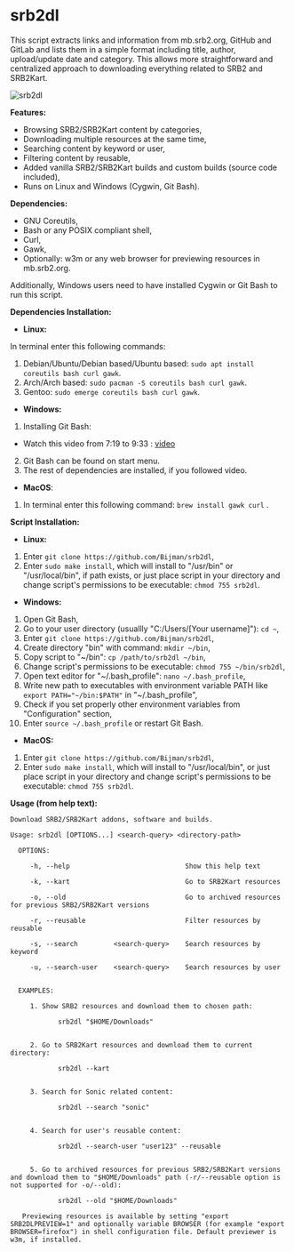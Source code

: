 # srb2dl

This script extracts links and information from mb.srb2.org, GitHub and GitLab and lists them in a simple format including title, author, upload/update date and category. This allows more straightforward and centralized approach to downloading everything related to SRB2 and SRB2Kart.

![srb2dl](https://user-images.githubusercontent.com/16626326/114288816-a7607d80-9a72-11eb-8509-a62fa1829405.gif)

**Features:**
- Browsing SRB2/SRB2Kart content by categories,
- Downloading multiple resources at the same time,
- Searching content by keyword or user,
- Filtering content by reusable,
- Added vanilla SRB2/SRB2Kart builds and custom builds (source code included),
- Runs on Linux and Windows (Cygwin, Git Bash).


**Dependencies:**
- GNU Coreutils,
- Bash or any POSIX compliant shell,
- Curl,
- Gawk,
- Optionally: w3m or any web browser for previewing resources in mb.srb2.org.

Additionally, Windows users need to have installed Cygwin or Git Bash to run this script.


**Dependencies Installation:**
- **Linux:**

In terminal enter this following commands:
1. Debian/Ubuntu/Debian based/Ubuntu based: `sudo apt install coreutils bash curl gawk`.
2. Arch/Arch based: `sudo pacman -S coreutils bash curl gawk`.
3. Gentoo: `sudo emerge coreutils bash curl gawk`.

- **Windows:**
1. Installing Git Bash:
- Watch this video from 7:19 to 9:33 : [video](https://youtu.be/SWYqp7iY_Tc?t=439)
2. Git Bash can be found on start menu.
3. The rest of dependencies are installed, if you followed video.

- **MacOS**:
1. In terminal enter this following command: `brew install gawk curl` .

**Script Installation:**
- **Linux:**
1. Enter `git clone https://github.com/Bijman/srb2dl`,
2. Enter `sudo make install`, which will install to "/usr/bin" or "/usr/local/bin", if path exists, or just place script in your directory and change script's permissions to be executable: `chmod 755 srb2dl`.

- **Windows:**
1. Open Git Bash,
2. Go to your user directory (usuallly "C:/Users/[Your username]"): `cd ~`,
3. Enter `git clone https://github.com/Bijman/srb2dl`,
4. Create directory "bin" with command: `mkdir ~/bin`,
5. Copy script to "~/bin": `cp /path/to/srb2dl ~/bin`,
6. Change script's permissions to be executable: `chmod 755 ~/bin/srb2dl`,
7. Open text editor for "~/.bash_profile": `nano ~/.bash_profile`,
8. Write new path to executables with environment variable PATH like `export PATH="~/bin:$PATH"` in "~/.bash_profile",
9. Check if you set properly other environment variables from "Configuration" section,
10. Enter `source ~/.bash_profile` or restart Git Bash.

- **MacOS:**
1. Enter `git clone https://github.com/Bijman/srb2dl`,
2. Enter `sudo make install`, which will install to "/usr/local/bin", or just place script in your directory and change script's permissions to be executable: `chmod 755 srb2dl`.


**Usage (from help text):**
```
Download SRB2/SRB2Kart addons, software and builds.

Usage: srb2dl [OPTIONS...] <search-query> <directory-path>

  OPTIONS:

     -h, --help                             Show this help text

     -k, --kart                             Go to SRB2Kart resources

     -o, --old                              Go to archived resources for previous SRB2/SRB2Kart versions

     -r, --reusable                         Filter resources by reusable

     -s, --search         <search-query>    Search resources by keyword

     -u, --search-user    <search-query>    Search resources by user


  EXAMPLES:

     1. Show SRB2 resources and download them to chosen path:

            srb2dl "$HOME/Downloads"


     2. Go to SRB2Kart resources and download them to current directory:

            srb2dl --kart


     3. Search for Sonic related content:

            srb2dl --search "sonic"


     4. Search for user's reusable content:

            srb2dl --search-user "user123" --reusable


     5. Go to archived resources for previous SRB2/SRB2Kart versions and download them to "$HOME/Downloads" path (-r/--reusable option is not supported for -o/--old):

            srb2dl --old "$HOME/Downloads"

   Previewing resources is available by setting "export SRB2DLPREVIEW=1" and optionally variable BROWSER (for example "export BROWSER=firefox") in shell configuration file. Default previewer is w3m, if installed.
```
